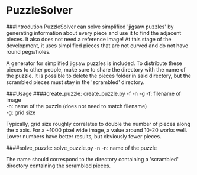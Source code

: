 # PuzzleSolver

###Introdution
PuzzleSolver can solve simplified 'jigsaw puzzles' by generating information about every piece
and use it to find the adjacent pieces. It also does not need a reference image! 
At this stage of the development, it uses simplified pieces
that are not curved and do not have round pegs/holes.

A generator for simplified jigsaw puzzles is included. To distribute
these pieces to other people, make sure to share the directory with the name of the puzzle.
It is possible to delete the pieces folder in said directory, but the scrambled
pieces must stay in the 'scrambled' directory.

###Usage
####create_puzzle: create_puzzle.py -f <filename> -n <name> -g <grid size>
-f: filename of image  
-n: name of the puzzle (does not need to match filename)  
-g: grid size 

Typically, grid size roughly correlates to double the number of 
pieces along the x axis. For a ~1000 pixel wide image, a value
around 10-20 works well. Lower numbers have better results, but 
obviously fewer pieces.

####solve_puzzle: solve_puzzle.py -n <name>
-n: name of the puzzle

The name should correspond to the directory containing a 'scrambled' 
directory containing the scrambled pieces.
